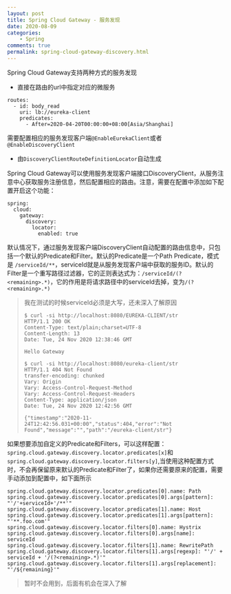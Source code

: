 ```yaml
---
layout: post
title: Spring Cloud Gateway - 服务发现
date: 2020-08-09
categories:
    - Spring
comments: true
permalink: spring-cloud-gateway-discovery.html
---
```


Spring Cloud Gateway支持两种方式的服务发现

- 直接在路由的url中指定对应的微服务

```
routes:
  - id: body_read
    uri: lb://eureka-client
    predicates:
      - After=2020-04-20T00:00:00+08:00[Asia/Shanghai]
```

需要配置相应的服务发现客户端`@EnableEurekaClient`或者`@EnableDiscoveryClient`

- 由`DiscoveryClientRouteDefinitionLocator`自动生成

Spring Cloud Gateway可以使用服务发现客户端接口DiscoveryClient，从服务注意中心获取服务注册信息，然后配置相应的路由。注意，需要在配置中添加如下配置开启这个功能：

```
spring:
  cloud:
    gateway:
      discovery:
        locator:
          enabled: true
```

默认情况下，通过服务发现客户端DiscoveryClient自动配置的路由信息中，只包括一个默认的Predicate和Filter。默认的Predicate是一个Path Predicate，模式是 `/serviceId/**`，serviceId就是从服务发现客户端中获取的服务ID。默认的Filter是一个重写路径过滤器，它的正则表达式为：`/serviceId/(?<remaining>.*)`，它的作用是将请求路径中的serviceId去掉，变为`/(?<remaining>.*)`

> 我在测试的时候serviceId必须是大写，还未深入了解原因
>
> ```
> $ curl -si http://localhost:8080/EUREKA-CLIENT/str
> HTTP/1.1 200 OK
> Content-Type: text/plain;charset=UTF-8
> Content-Length: 13
> Date: Tue, 24 Nov 2020 12:38:46 GMT
> 
> Hello Gateway
> 
> $ curl -si http://localhost:8080/eureka-client/str
> HTTP/1.1 404 Not Found
> transfer-encoding: chunked
> Vary: Origin
> Vary: Access-Control-Request-Method
> Vary: Access-Control-Request-Headers
> Content-Type: application/json
> Date: Tue, 24 Nov 2020 12:42:56 GMT
> 
> {"timestamp":"2020-11-24T12:42:56.031+00:00","status":404,"error":"Not Found","message":"","path":"/eureka-client/str"}
> 
> ```
>
> 

如果想要添加自定义的Predicate和Filters，可以这样配置：`spring.cloud.gateway.discovery.locator.predicates[x]`和`spring.cloud.gateway.discovery.locator.filters[y]`,当使用这种配置方式时，不会再保留原来默认的Predicate和Filter了，如果你还需要原来的配置，需要手动添加到配置中，如下面所示

```
spring.cloud.gateway.discovery.locator.predicates[0].name: Path
spring.cloud.gateway.discovery.locator.predicates[0].args[pattern]: "'/'+serviceId+'/**'"
spring.cloud.gateway.discovery.locator.predicates[1].name: Host
spring.cloud.gateway.discovery.locator.predicates[1].args[pattern]: "'**.foo.com'"
spring.cloud.gateway.discovery.locator.filters[0].name: Hystrix
spring.cloud.gateway.discovery.locator.filters[0].args[name]: serviceId
spring.cloud.gateway.discovery.locator.filters[1].name: RewritePath
spring.cloud.gateway.discovery.locator.filters[1].args[regexp]: "'/' + serviceId + '/(?<remaining>.*)'"
spring.cloud.gateway.discovery.locator.filters[1].args[replacement]: "'/${remaining}'"
```

> 暂时不会用到，后面有机会在深入了解